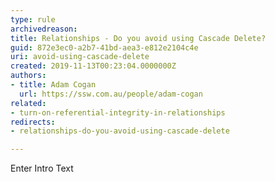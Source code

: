 ```yaml
---
type: rule
archivedreason: 
title: Relationships - Do you avoid using Cascade Delete?
guid: 872e3ec0-a2b7-41bd-aea3-e812e2104c4e
uri: avoid-using-cascade-delete
created: 2019-11-13T00:23:04.0000000Z
authors:
- title: Adam Cogan
  url: https://ssw.com.au/people/adam-cogan
related:
- turn-on-referential-integrity-in-relationships
redirects:
- relationships-do-you-avoid-using-cascade-delete

---
```



Enter Intro Text
<br><excerpt class='endintro'></excerpt><br>



